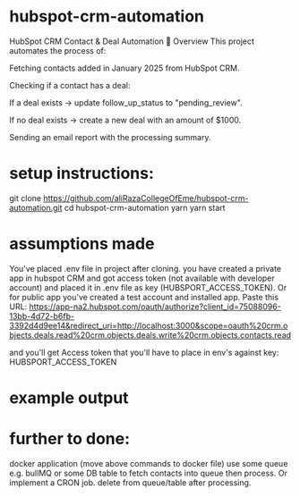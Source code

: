 # hubspot-crm-automation
HubSpot CRM Contact & Deal Automation
🚀 Overview
This project automates the process of:

Fetching contacts added in January 2025 from HubSpot CRM.

Checking if a contact has a deal:

If a deal exists → update follow_up_status to "pending_review".

If no deal exists → create a new deal with an amount of $1000.

Sending an email report with the processing summary.

<!-- npm i -g @hubspot/cli -->

# setup instructions:
git clone https://github.com/aliRazaCollegeOfEme/hubspot-crm-automation.git
cd hubspot-crm-automation
yarn
yarn start

# assumptions made
You've placed .env file in project after cloning.
you have created a private app in hubspot CRM and got access token (not available with developer account)
and placed it in .env file as key (HUBSPORT_ACCESS_TOKEN).
Or for public app you've created a test account and installed app.
Paste this URL:
https://app-na2.hubspot.com/oauth/authorize?client_id=75088096-13bb-4d72-b6fb-3392d4d9ee14&redirect_uri=http://localhost:3000&scope=oauth%20crm.objects.deals.read%20crm.objects.deals.write%20crm.objects.contacts.read

and you'll get Access token that you'll have to place in env's against key: HUBSPORT_ACCESS_TOKEN
# example output

# further to done:
docker application (move above commands to docker file)
use some queue e.g. bullMQ or some DB table to fetch contacts into queue then process. Or implement a CRON job.
delete from queue/table after processing.